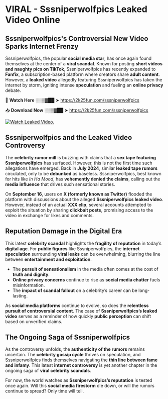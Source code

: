 # VIRAL - Sssniperwolfpics Leaked Video Online

## **Sssniperwolfpics's Controversial New Video Sparks Internet Frenzy**  

Sssniperwolfpics, the popular **social media star**, has once again found themselves at the center of a **viral scandal**. Known for posting **short videos and naughty pics on TikTok**, Sssniperwolfpics has recently expanded to **Fanfix**, a subscription-based platform where creators share **adult content**. However, a **leaked video** allegedly featuring Sssniperwolfpics has taken the internet by storm, igniting intense **speculation** and fueling an **online privacy** debate.  

🔴 **Watch Here** ░░▒▓██ ➤ https://2k25fun.com/sssniperwolfpics  

📥 **Download Now** ░░▒▓██ ➤ https://2k25fun.com/sssniperwolfpics  

[![Watch Leaked Video.](https://miro.medium.com/v2/resize:fit:828/format:webp/1*cilzJN44JGOrTw9NJCrNHA.gif "Watch Leaked Video")](https://2k25fun.com/sssniperwolfpics)

## **Sssniperwolfpics and the Leaked Video Controversy**  

The **celebrity rumor mill** is buzzing with claims that a **sex tape featuring Sssniperwolfpics** has surfaced. However, this is not the first time such allegations have emerged. Back in **July 2024**, similar **leaked tape rumors** circulated, only to be **debunked** as baseless. Sssniperwolfpics, best known for hits like *In Ha Mood*, has **vehemently denied the claims**, calling out the **media influence** that drives such sensational stories.  

On **September 16**, users on **X (formerly known as Twitter)** flooded the platform with discussions about the alleged **Sssniperwolfpics leaked video**. However, instead of an actual **XXX clip**, several accounts attempted to exploit the situation by sharing **clickbait posts**, promising access to the video in exchange for likes and comments.  

## **Reputation Damage in the Digital Era**  

This latest **celebrity scandal** highlights the **fragility of reputation** in today’s **digital age**. For **public figures** like Sssniperwolfpics, the **internet speculation** surrounding **viral leaks** can be overwhelming, blurring the line between **entertainment and exploitation**.  

- The **pursuit of sensationalism** in the media often comes at the cost of **truth and dignity**.  
- **Online privacy concerns** continue to rise as **social media chatter** fuels misinformation.  
- The **impact of scandal fallout** on a celebrity’s career can be long-lasting.  

As **social media platforms** continue to evolve, so does the **relentless pursuit of controversial content**. The case of **Sssniperwolfpics’s leaked video** serves as a reminder of how quickly **public perception** can shift based on unverified claims.  

## **The Ongoing Saga of Sssniperwolfpics**  

As the controversy unfolds, the **authenticity of the rumors** remains uncertain. The **celebrity gossip cycle** thrives on speculation, and Sssniperwolfpics finds themselves navigating the **thin line between fame and infamy**. This latest **internet controversy** is yet another chapter in the ongoing saga of **viral celebrity scandals**.  

For now, the world watches as **Sssniperwolfpics’s reputation** is tested once again. Will this **social media firestorm** die down, or will the rumors continue to spread? Only time will tell.